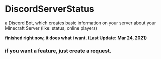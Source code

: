 # DiscordServerStatus [](https://tokei.rs/b1/github/chibbi/DiscordServerStatus?category=code)
a Discord Bot, which creates basic information on your server about your Minecraft Server (like: status, online players)

**finished right now, it does what i want. (Last Update: Mar 24, 2021)**

### if you want a feature, just create a request.
